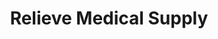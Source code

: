 ---
title: "Relieve Medical Supply"
url: /coon-rapids/relieve-medical-supply/
shop: medical supply
---